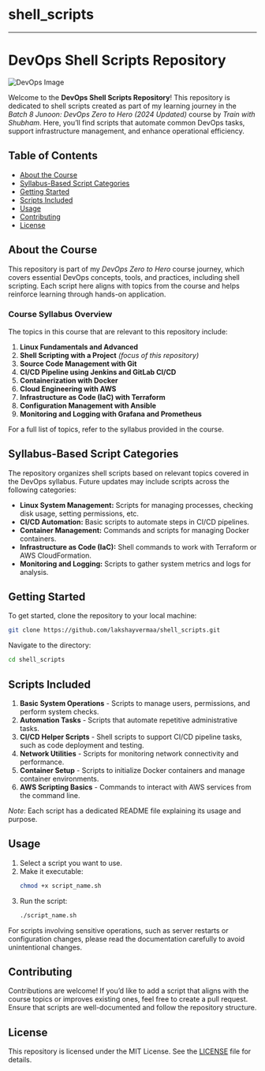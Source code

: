 # shell_scripts

---

# DevOps Shell Scripts Repository

![DevOps Image](https://miro.medium.com/v2/resize:fit:720/format:webp/0*wTFH5ag7KmmIweoP)

Welcome to the **DevOps Shell Scripts Repository**! This repository is dedicated to shell scripts created as part of my learning journey in the *Batch 8 Junoon: DevOps Zero to Hero (2024 Updated)* course by *Train with Shubham*. Here, you’ll find scripts that automate common DevOps tasks, support infrastructure management, and enhance operational efficiency.

## Table of Contents
- [About the Course](#about-the-course)
- [Syllabus-Based Script Categories](#syllabus-based-script-categories)
- [Getting Started](#getting-started)
- [Scripts Included](#scripts-included)
- [Usage](#usage)
- [Contributing](#contributing)
- [License](#license)

## About the Course

This repository is part of my *DevOps Zero to Hero* course journey, which covers essential DevOps concepts, tools, and practices, including shell scripting. Each script here aligns with topics from the course and helps reinforce learning through hands-on application.

### Course Syllabus Overview

The topics in this course that are relevant to this repository include:
1. **Linux Fundamentals and Advanced**
2. **Shell Scripting with a Project** *(focus of this repository)*
3. **Source Code Management with Git**
4. **CI/CD Pipeline using Jenkins and GitLab CI/CD**
5. **Containerization with Docker**
6. **Cloud Engineering with AWS**
7. **Infrastructure as Code (IaC) with Terraform**
8. **Configuration Management with Ansible**
9. **Monitoring and Logging with Grafana and Prometheus**

For a full list of topics, refer to the syllabus provided in the course.

## Syllabus-Based Script Categories

The repository organizes shell scripts based on relevant topics covered in the DevOps syllabus. Future updates may include scripts across the following categories:

- **Linux System Management:** Scripts for managing processes, checking disk usage, setting permissions, etc.
- **CI/CD Automation:** Basic scripts to automate steps in CI/CD pipelines.
- **Container Management:** Commands and scripts for managing Docker containers.
- **Infrastructure as Code (IaC):** Shell commands to work with Terraform or AWS CloudFormation.
- **Monitoring and Logging:** Scripts to gather system metrics and logs for analysis.

## Getting Started

To get started, clone the repository to your local machine:

```bash
git clone https://github.com/lakshayvermaa/shell_scripts.git
```

Navigate to the directory:

```bash
cd shell_scripts
```

## Scripts Included

1. **Basic System Operations** - Scripts to manage users, permissions, and perform system checks.
2. **Automation Tasks** - Scripts that automate repetitive administrative tasks.
3. **CI/CD Helper Scripts** - Shell scripts to support CI/CD pipeline tasks, such as code deployment and testing.
4. **Network Utilities** - Scripts for monitoring network connectivity and performance.
5. **Container Setup** - Scripts to initialize Docker containers and manage container environments.
6. **AWS Scripting Basics** - Commands to interact with AWS services from the command line.

*Note*: Each script has a dedicated README file explaining its usage and purpose.

## Usage

1. Select a script you want to use.
2. Make it executable:
   ```bash
   chmod +x script_name.sh
   ```
3. Run the script:
   ```bash
   ./script_name.sh
   ```

For scripts involving sensitive operations, such as server restarts or configuration changes, please read the documentation carefully to avoid unintentional changes.

## Contributing

Contributions are welcome! If you’d like to add a script that aligns with the course topics or improves existing ones, feel free to create a pull request. Ensure that scripts are well-documented and follow the repository structure.

## License

This repository is licensed under the MIT License. See the [LICENSE](LICENSE) file for details.
